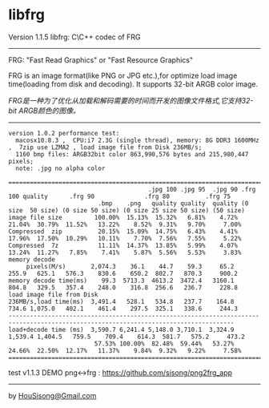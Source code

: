 libfrg
========
Version  1.1.5 
libfrg: C\C++ codec of FRG  
   
---
FRG: "Fast Read Graphics" or "Fast Resource Graphics"  
  
FRG is an image format(like PNG or JPG etc.),for optimize load image time(loading from disk and decoding). It supports 32-bit ARGB color image. 
   
_FRG是一种为了优化从加载和解码需要的时间而开发的图像文件格式,它支持32-bit ARGB颜色的图像。_  
   
---
```
version 1.0.2 performance test:
  macosx10.8.3 ,  CPU:i7 2.3G (single thread), memory: 8G DDR3 1600MHz  ,  7zip use LZMA2 , load image file from Disk 236MB/s;
  1160 bmp files: ARGB32bit color 863,990,576 bytes and 215,980,447 pixels;
  note: .jpg no alpha color

=====================================================================================================================================
                                       .jpg 100 .jpg 95  .jpg 90 .frg 100 quality      .frg 90              .frg 80          .frg 75
                         .bmp    .png   quality quality  quality (0 size  50 size) (0 size 50 size) (0 size 25 size 50 size) (50 size)
image file size         100.00%  15.13%  15.32%   6.81%    4.72%   21.04%  30.79%  11.52%   13.22%    8.52%  9.31%   9.70%     7.00%
Compressed  zip          20.15%  15.09%  14.75%   6.43%    4.41%   17.96%  17.50%  10.29%   10.11%    7.70%  7.56%   7.55%     5.22%
Compressed  7z           11.11%  14.37%  13.85%   5.99%    4.07%   13.24%  11.27%   7.85%    7.41%    5.87%  5.56%   5.53%     3.83%
memory decode
     pixels(M/s)       2,074.3    36.1    44.7    59.3     65.2    255.9   625.1   576.3    830.6    650.2  802.7   870.3     900.2
memory decode time(ms)    99.3  5713.3  4613.2  3472.4   3160.1    804.8   329.5   357.4    248.0    316.8  256.6   236.7     228.8
load image file from Disk 
236MB/s,load time(ms)  3,491.4   528.1   534.8   237.7    164.8    734.6 1,075.0   402.1    461.4    297.5  325.1   338.6     244.3
-------------------------------------------------------------------------------------------------------------------------------------
load+decode time (ms)  3,590.7 6,241.4 5,148.0 3,710.1  3,324.9  1,539.4 1,404.5   759.5    709.4    614.3  581.7   575.2     473.2
                        57.53% 100.00%  82.48%  59.44%   53.27%   24.66%  22.50%  12.17%   11.37%    9.84%  9.32%   9.22%     7.58%
=====================================================================================================================================
```
   
test v1.1.3 DEMO png<->frg : https://github.com/sisong/png2frg_app   
   
---
by HouSisong@Gmail.com


